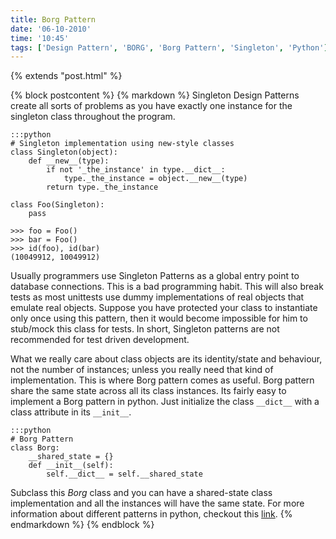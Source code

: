```yaml
---
title: Borg Pattern
date: '06-10-2010'
time: '10:45'
tags: ['Design Pattern', 'BORG', 'Borg Pattern', 'Singleton', 'Python']
---
```

{% extends "post.html" %}

{% block postcontent %}
{% markdown %}
Singleton Design Patterns create all sorts of problems as you have exactly one instance for the singleton class throughout the program.

	:::python
	# Singleton implementation using new-style classes
	class Singleton(object):
	    def __new__(type):
	        if not '_the_instance' in type.__dict__:
	            type._the_instance = object.__new__(type)
	        return type._the_instance

	class Foo(Singleton):
	    pass

	>>> foo = Foo()
	>>> bar = Foo()
	>>> id(foo), id(bar)
	(10049912, 10049912)

Usually programmers use Singleton Patterns as a global entry point to database connections. This is a bad programming habit. This will also break tests as most unittests use dummy implementations of real objects that emulate real objects. Suppose you have protected your class to instantiate only once using this pattern, then it would become impossible for him to stub/mock this class for tests. In short, Singleton patterns are not recommended for test driven development.

What we really care about class objects are its identity/state and behaviour, not the number of instances; unless you really need that kind of implementation. This is where Borg pattern comes as useful. Borg pattern share the same state across all its class instances. Its fairly easy to implement a Borg pattern in python. Just initialize the class `__dict__` with a class attribute in its `__init__`.

	:::python
	# Borg Pattern
	class Borg:
	    __shared_state = {}
	    def __init__(self):
	        self.__dict__ = self.__shared_state

Subclass this *Borg* class and you can have a shared-state class implementation and all the instances will have the same state. For more information about different patterns in python, checkout this [link](http://www.suttoncourtenay.org.uk/duncan/accu/pythonpatterns.html).
{% endmarkdown %}
{% endblock %}
